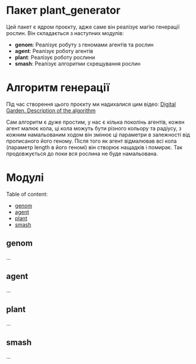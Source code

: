 # Пакет plant_generator

Цей пакет є ядром проєкту, адже саме він реалізує магію генерації рослин.
Він складається з наступних модулів: 
- **genom**: Реалізує робуту з геномами агентів та рослин
- **agent**: Реалізує роботу агентів
- **plant**: Реалізує роботу рослини
- **smash**: Реалізує алгоритми схрещування рослин

# Алгоритм генерації

Під час створення цього проєкту ми надихалися цим відео: [Digital Garden. Description of the algorithm](https://www.youtube.com/watch?v=xw1AZLiNjB8&ab_channel=SimulifeHub)

Сам алгоритм є дуже простим, у нас є кілька поколінь агентів, кожен агент малює кола,
ці кола можуть бути різного кольору та радіусу, з кожним намальованим ходом він змінює ці параметри
в залежності від прописаного його геному. Після того як агент відмалював всі кола (параметр length в його геномі) 
він створює нащадків і помирає. Так продовжується до поки вся рослина не буде намальована.

# Модулі

Table of content:
- [genom](##genom)
- [agent](##agent)
- [plant](##plant)
- [smash](##smash)

## genom
...

## agent
...

## plant
...

## smash
...



